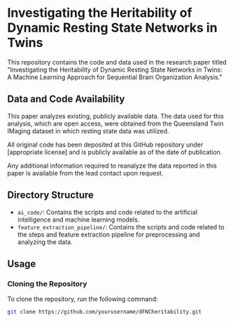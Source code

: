# Investigating the Heritability of Dynamic Resting State Networks in Twins

This repository contains the code and data used in the research paper titled "Investigating the Heritability of Dynamic Resting State Networks in Twins: A Machine Learning Approach for Sequential Brain Organization Analysis."

## Data and Code Availability

This paper analyzes existing, publicly available data. The data used for this analysis, which are open access, were obtained from the Queensland Twin IMaging dataset in which resting state data was utilized.

All original code has been deposited at this GitHub repository under [appropriate license] and is publicly available as of the date of publication.

Any additional information required to reanalyze the data reported in this paper is available from the lead contact upon request.

## Directory Structure

- `ai_code/`: Contains the scripts and code related to the artificial intelligence and machine learning models.
- `feature_extraction_pipeline/`: Contains the scripts and code related to the steps and feature extraction pipeline for preprocessing and analyzing the data.

## Usage

### Cloning the Repository

To clone the repository, run the following command:
```bash
git clone https://github.com/yourusername/dFNCheritability.git
